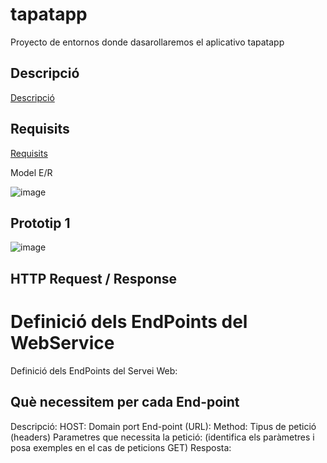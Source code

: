 # tapatapp
Proyecto de entornos donde dasarollaremos el aplicativo tapatapp

## Descripció

[Descripció](Descripció.md)

## Requisits

[Requisits](Requisits.md)

Model E/R

![image](https://github.com/user-attachments/assets/c1178d92-1b17-4b45-9505-0a5871406751)

## Prototip 1

![image](https://github.com/user-attachments/assets/e178af31-c711-4232-817c-3bf618896f1e)


## HTTP Request / Response

# Definició dels EndPoints del WebService

Definició dels EndPoints del Servei Web:

## Què necessitem per cada End-point

Descripció:
HOST: Domain port
End-point (URL):
Method:
Tipus de petició (headers)
Parametres que necessita la petició: (identifica els paràmetres i posa exemples en el cas de peticions GET)
Resposta:
